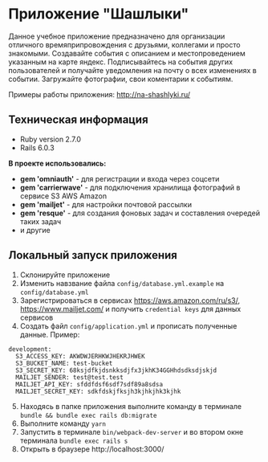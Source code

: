 # Приложение "Шашлыки"

Данное учебное приложение предназначено для организации отличного времяприпровождения с друзьями, коллегами и просто знакомыми.
Создавайте события с описанием и местопроведением указанным на карте яндекс. Подписывайтесь на события других пользователей 
и получайте уведомления на почту о всех изменениях в событии. Загружайте фотографии, свои коментарии к событиям. 

Примеры работы приложения:
http://na-shashlyki.ru/

## Техническая информация
* Ruby version 2.7.0
* Rails 6.0.3

**В проекте использовались:**
* **gem 'omniauth'** - для регистрации и входа через соцсети
* **gem 'carrierwave'** - для подключения хранилища фотографий в сервисе S3 AWS Amazon
* **gem 'mailjet'** - для настройки почтовой рассылки
* **gem 'resque'** - для создания фоновых задач и составления очередей таких задач
* и другие

## Локальный запуск приложения
1. Склонируйте приложение
2. Изменить навзвание файла `config/database.yml.example` на `config/database.yml`
3. Зарегистрироваться в сервисах https://aws.amazon.com/ru/s3/, https://www.mailjet.com/ и получить `credential keys` для данных сервисов
4. Создать файл `config/application.yml` и прописать полученные данные. Пример:
```
development:
  S3_ACCESS_KEY: AKWDWJERHKWJHEKRJHWEK
  S3_BUCKET_NAME: test-bucket
  S3_SECRET_KEY: 68ksjdfkjdsnkksdjfx3jkhK34GGHhdsdksdjskjd
  MAILJET_SENDER: test@test.test
  MAILJET_API_KEY: sfddfdsf6sdf7sdf89a8sdsa
  MAILJET_SECRET_KEY: sdkfdskjfksjh3kjhkjhk3kjhk
```
5. Находясь в папке приложения выполните команду в терминале `bundle && bundle exec rails db:migrate`
6. Выполните команду `yarn`
7. Запустить в терминале `bin/webpack-dev-server` и во втором окне терминала `bundle exec rails s`
8. Открыть в браузере http://localhost:3000/

